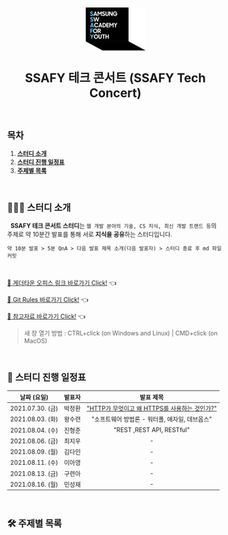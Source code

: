 <div align="center">
  <br />
  <img src="./images/ssafy_main_logo.png" alt="SSAFY" />
  <br />
  <h1>SSAFY 테크 콘서트 (SSAFY Tech Concert)</h1>
  <br />
</div>

## 목차

1. [**스터디 소개**](#1)
2. [**스터디 진행 일정표**](#2)
3. [**주제별 목록**](#3)

<br />

<div id="1"></div>

## 💁🏻‍♂ 스터디 소개

&nbsp;&nbsp;**SSAFY 테크 콘서트 스터디**는 `웹 개발 분야의 기술, CS 지식, 최신 개발 트랜드 등`의 주제로 약 10분간 발표를 통해 서로 **지식을 공유**하는 스터디입니다.

`약 10분 발표 > 5분 QnA > 다음 발표 제목 소개(다음 발표자) > 스터디 종료 후 md 파일 커밋`

<br />

[🔗 게더타운 오피스 링크 바로가기 Click!](https://gather.town/invite?token=g5VISkik) 👈

[🔗 Git Rules 바로가기 Click!](https://github.com/ssafy-tech-concert/ssafy-tech-concert/tree/master/rules) 👈

[🔗 참고자료 바로가기 Click!](https://github.com/ssafy-tech-concert/ssafy-tech-concert/tree/master/reference) 👈

> 새 창 열기 방법 : CTRL+click (on Windows and Linux) | CMD+click (on MacOS)

<br />

<div id="2"></div>

## 📅 스터디 진행 일정표

|   날짜 (요일)    | 발표자 |                                                                발표 제목                                                                |
| :--------------: | :----: | :-------------------------------------------------------------------------------------------------------------------------------------: |
| 2021.07.30. (금) | 박정환 | ["HTTP가 무엇이고 왜 HTTPS를 사용하는 것인가?"](https://github.com/ssafy-tech-concert/ssafy-tech-concert/blob/master/Web/HTTP_HTTPS.md) |
| 2021.08.03. (화) | 왕수련 |                                             "소프트웨어 방법론 - 워터폴, 애자일, 데브옵스"                                              |
| 2021.08.04. (수) | 진형준 |                                                         "REST ,REST API, RESTful"                                                                    |
| 2021.08.06. (금) | 최지우 |                                                                    -                                                                    |
| 2021.08.09. (월) | 김다인 |                                                                    -                                                                    |
| 2021.08.11. (수) | 이아영 |                                                                    -                                                                    |
| 2021.08.13. (금) | 구련아 |                                                                    -                                                                    |
| 2021.08.16. (월) | 민성재 |                                                                    -                                                                    |

<br />

<div id="3"></div>

## 🛠 주제별 목록
